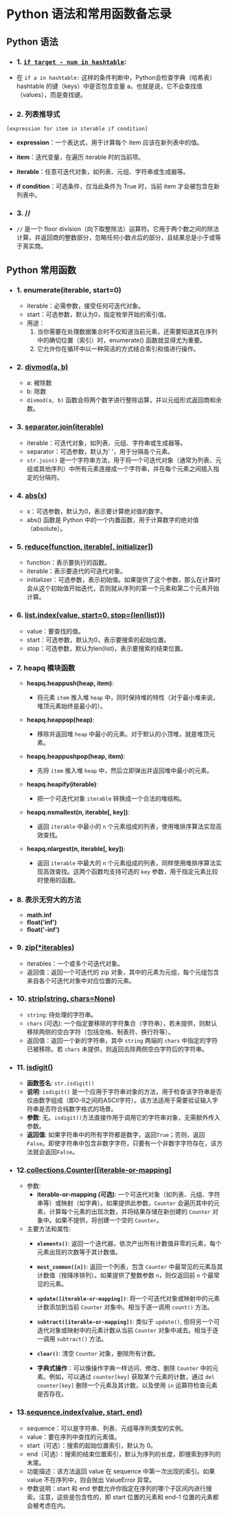 # Python 语法和常用函数备忘录

## Python 语法

- ### 1. [```if target - num in hashtable```](1.两数之和.cpp):
- 在 ```if a in hashtable:``` 这样的条件判断中，Python会检查字典（哈希表）hashtable 的键（keys）中是否包含变量 a。也就是说，它不会查找值（values），而是查找键。

- ### 2. 列表推导式
`[expression for item in iterable if condition]`
- **expression**：一个表达式，用于计算每个 item 应该在新列表中的值。
- **item**：迭代变量，在遍历 iterable 时的当前项。
- **iterable**：任意可迭代对象，如列表、元组、字符串或生成器等。
- **if condition**：可选条件，仅当此条件为 True 时，当前 item 才会被包含在新列表中。

- ### 3. //
- `//` 是一个 floor division（向下取整除法）运算符。它用于两个数之间的除法计算，并返回商的整数部分，忽略任何小数点后的部分，且结果总是小于或等于真实商。

## Python 常用函数
- ### 1. enumerate(iterable, start=0)
  - iterable：必需参数，接受任何可迭代对象。
  - start：可选参数，默认为0，指定枚举开始的索引值。
  - 用途：
    1. 当你需要在处理数据集合时不仅知道当前元素，还需要知道其在序列中的确切位置（索引）时，enumerate() 函数就显得尤为重要。
    2. 它允许你在循环中以一种简洁的方式结合索引和值进行操作。
- ### 2. [divmod(a, b)](2.两数相加.py)
  - a: 被除数
  - b: 除数
  - `divmod(a, b)` 函数会将两个数字进行整除运算，并以元组形式返回商和余数。

- ### 3. [separator.join(iterable)](6.n-字形变换.py)
  - iterable：可迭代对象，如列表、元组、字符串或生成器等。
  - separator：可选参数，默认为' '，用于分隔各个元素。
  - `str.join()` 是一个字符串方法，用于将一个可迭代对象（通常为列表、元组或其他序列）中所有元素连接成一个字符串，并在每个元素之间插入指定的分隔符。

- ### 4. [abs(x)](7.整数反转.py)
  - x：可选参数，默认为0，表示要计算绝对值的数字。
  - abs() 函数是 Python 中的一个内置函数，用于计算数字的绝对值（absolute）。

- ### 5. [reduce(function, iterable[, initializer])](136.只出现一次的数字.py)
  - function：表示要执行的函数。
  - iterable：表示要迭代的可迭代对象。
  - initializer：可选参数，表示初始值。如果提供了这个参数，那么在计算时会从这个初始值开始迭代，否则就从序列的第一个元素和第二个元素开始计算。

- ### 6. [list.index(value, start=0, stop=(len(list)))](33.搜索旋转排序数组.py)
  - value：要查找的值。
  - start：可选参数，默认为0，表示要搜索的起始位置。
  - stop：可选参数，默认为len(list)，表示要搜索的结束位置。

- ### 7. heapq 模块函数

  - **heapq.heappush(heap, item)**:
    - 将元素 `item` 推入堆 `heap` 中，同时保持堆的特性（对于最小堆来说，堆顶元素始终是最小的）。

  - **heapq.heappop(heap)**:
    - 移除并返回堆 `heap` 中最小的元素。对于默认的小顶堆，就是堆顶元素。

  - **heapq.heappushpop(heap, item)**:
    - 先将 `item` 推入堆 `heap` 中，然后立即弹出并返回堆中最小的元素。

  - **heapq.heapify(iterable)**:
    - 把一个可迭代对象 `iterable` 转换成一个合法的堆结构。

  - **heapq.nsmallest(n, iterable[, key])**:
    - 返回 `iterable` 中最小的 `n` 个元素组成的列表，使用堆排序算法实现高效查找。

  - **heapq.nlargest(n, iterable[, key])**:
    - 返回 `iterable` 中最大的 `n` 个元素组成的列表，同样使用堆排序算法实现高效查找。这两个函数均支持可选的 `key` 参数，用于指定元素比较时使用的函数。
- ### 8. 表示无穷大的方法
  - **math.inf**
  - **float('inf')**
  - **float('-inf')**
- ### 9. [zip(*iterables)](118.杨辉三角.py)
  - iterables：一个或多个可迭代对象。
  - 返回值：返回一个可迭代的 zip 对象，其中的元素为元组，每个元组包含来自各个可迭代对象中对应位置的元素。
- ### 10. [strip(string, chars=None)](8.字符串转换整数-atoi.py)
  - `string`: 待处理的字符串。
  - `chars` (可选): 一个指定要移除的字符集合（字符串），若未提供，则默认移除两侧的空白字符（包括空格、制表符、换行符等）。
  - 返回值：返回一个新的字符串，其中 `string` 两端的 `chars` 中指定的字符已被移除。若 `chars` 未提供，则返回去除两侧空白字符后的字符串。
- ### 11. [isdigit()](8.字符串转换整数-atoi.py)
  - **函数签名**: `str.isdigit()`
  - **说明**: `isdigit()` 是一个应用于字符串对象的方法，用于检查该字符串是否仅由数字组成（即0-9之间的ASCII字符）。该方法适用于需要验证输入字符串是否符合纯数字格式的场景。
  - **参数**: 无。`isdigit()`方法直接作用于调用它的字符串对象，无需额外传入参数。
  - **返回值**: 如果字符串中的所有字符都是数字，返回`True`；否则，返回`False`。即使字符串中包含非数字字符，只要有一个非数字字符存在，该方法就会返回`False`。
- ### 12.[collections.Counter([iterable-or-mapping]](15.三数之和.py)
  - 参数:
    - **iterable-or-mapping (可选)**: 一个可迭代对象（如列表、元组、字符串等）或映射（如字典）。如果提供此参数，`Counter` 会遍历其中的元素，计算每个元素的出现次数，并将结果存储在新创建的 `Counter` 对象中。如果不提供，将创建一个空的 `Counter`。
  - 主要方法和属性:
    - **`elements()`**: 返回一个迭代器，依次产出所有计数值非零的元素，每个元素出现的次数等于其计数值。

    - **`most_common([n])`**: 返回一个列表，包含 `Counter` 中最常见的元素及其计数值（按降序排列）。如果提供了整数参数 `n`，则仅返回前 `n` 个最常见的元素。

    - **`update([iterable-or-mapping])`**: 将一个可迭代对象或映射中的元素计数添加到当前 `Counter` 对象中。相当于逐一调用 `count()` 方法。

    - **`subtract([iterable-or-mapping])`**: 类似于 `update()`, 但将另一个可迭代对象或映射中的元素计数从当前 `Counter` 对象中减去。相当于逐一调用 `subtract()` 方法。

    - **`clear()`**: 清空 `Counter` 对象，删除所有计数。

    - **字典式操作**：可以像操作字典一样访问、修改、删除 `Counter` 中的元素。例如，可以通过 `counter[key]` 获取某个元素的计数，通过 `del counter[key]` 删除一个元素及其计数，以及使用 `in` 运算符检查元素是否存在。
- ### 13.[sequence.index(value, start, end)](33.搜索旋转排序数组.py)
  - sequence：可以是字符串、列表、元组等序列类型的实例。
  - value：要在序列中查找的元素值。
  - start（可选）：搜索的起始位置索引，默认为 0。
  - end（可选）：搜索的结束位置索引，默认为序列的长度，即搜索到序列的末尾。
  - 功能描述：该方法返回 value 在 sequence 中第一次出现的索引。如果 value 不在序列中，则会抛出 ValueError 异常。
  - 参数说明：start 和 end 参数允许你指定在序列的哪个子区间内进行搜索。注意，这些是包含性的，即 start 位置的元素和 end-1 位置的元素都会被考虑在内。
